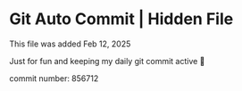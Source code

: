 # Git Auto Commit | Hidden File

This file was added Feb 12, 2025

Just for fun and keeping my daily git commit active 🤪

commit number: 856712
